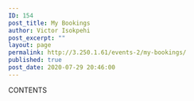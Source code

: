 ```yaml
---
ID: 154
post_title: My Bookings
author: Victor Isokpehi
post_excerpt: ""
layout: page
permalink: http://3.250.1.61/events-2/my-bookings/
published: true
post_date: 2020-07-29 20:46:00
---
```

CONTENTS